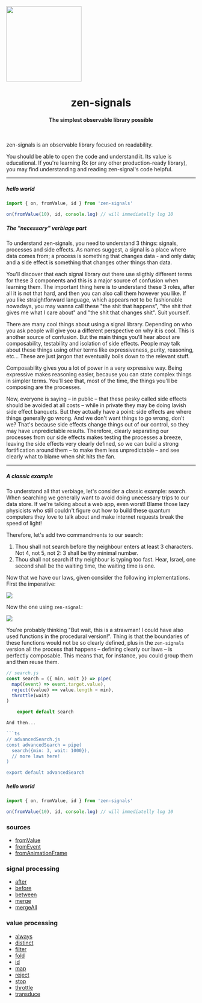 <img src="https://infiniteshift.files.wordpress.com/2013/05/vesica-piscis.jpg" width="200" />

<center>

<h1>zen-signals</h1>
<h4>The simplest observable library possible</h4>
</center>
<br />

zen-signals is an observable library focused on readability.

You should be able to open the code and understand it. Its value is educational. If you're learning Rx (or any other production-ready library), you may find understanding and reading zen-signal's code helpful.

<hr />

##### hello world

```ts
import { on, fromValue, id } from 'zen-signals'

on(fromValue(10), id, console.log) // will immediatelly log 10
```

##### The "necessary" verbiage part

To understand zen-signals, you need to understand 3 things: signals, processes and side effects. As names suggest, a signal is a place where data comes from; a process is something that changes data - and only data; and a side effect is something that changes other things than data.

You'll discover that each signal library out there use sligthly different terms for these 3 components and this is a major source of confusion when learning them. The important thing here is to understand these 3 roles, after all it is not that hard, and then you can also call them however you like. If you like straightforward language, which appears not to be fashionable nowadays, you may wanna call these "the shit that happens", "the shit that gives me what I care about" and "the shit that changes shit". Suit yourself.

There are many cool things about using a signal library. Depending on who you ask people will give you a different perspective on why it is cool. This is another source of confusion. But the main things you'll hear about are composability, testability and isolation of side effects. People may talk about these things using other terms like expressiveness, purity, reasoning, etc... These are just jargon that eventually boils down to the relevant stuff.

Composability gives you a lot of power in a very expressive way. Being expressive makes reasoning easier, because you can state complex things in simpler terms. You'll see that, most of the time, the things you'll be composing are the processes.

Now, everyone is saying – in public – that these pesky called side effects should be avoided at all costs – while in private they may be doing lavish side effect banquets. But they actually have a point: side effects are where things generally go wrong. And we don't want things to go wrong, don't we? That's because side effects change things out of our control, so they may have unpredictable results. Therefore, clearly separating our processes from our side effects makes testing the processes a breeze, leaving the side effects very clearly defined, so we can build a strong fortification around them – to make them less unpredictable – and see clearly what to blame when shit hits the fan.

<hr />

##### A classic example

To understand all that verbiage, let's consider a classic example: search. When searching we generally want to avoid doing unecessary trips to our data store. If we're talking about a web app, even worst! Blame those lazy physicists who still couldn't figure out how to build these quantum computers they love to talk about and make internet requests break the speed of light!

Therefore, let's add two commandments to our search:

1. Thou shall not search before thy neighbour enters at least 3 characters. Not 4, not 5, not 2: 3 shall be thy minimal number.
2. Thou shall not search if thy neighbour is typing too fast. Hear, Israel, one second shall be the waiting time, the waiting time is one.

Now that we have our laws, given consider the following implementations. First the imperative:

<img src="https://cl.ly/1W0i0C2y372i/procedural.png" />

Now the one using `zen-signal`:

<img src="https://cl.ly/0f1t0K2D183C/functional.png" />

You're probably thinking "But wait, this is a strawman! I could have also used functions in the procedural version!". Thing is that the boundaries of these functions would not be so clearly defined, plus in the `zen-signals` version all the process that happens – defining clearly our laws – is perfectly composable. This means that, for instance, you could group them and then reuse them.

```ts
// search.js
const search = ({ min, wait }) => pipe(
  map((event) => event.target.value),
  reject((value) => value.length < min),
  throttle(wait)
)

    export default search

And then...

```ts
// advancedSearch.js
const advancedSearch = pipe(
  search({min: 3, wait: 1000}),
  // more laws here!
)

export default advancedSearch
```

##### hello world

```ts
import { on, fromValue, id } from 'zen-signals'

on(fromValue(10), id, console.log) // will immediatelly log 10
```

### sources

- [fromValue](./src/fromValue.ts)
- [fromEvent](./src/fromEvent.ts)
- [fromAnimationFrame](./src/fromAnimationFrame.ts)

### signal processing


- [after](./src/after.ts) 
- [before](./src/before.ts) 
- [between](./src/after.ts) 
- [merge](./src/merge.ts) 
- [mergeAll](./src/mergeAll.ts) 

### value processing

- [always](./src/always.ts)
- [distinct](./src/distinct.ts)
- [filter](./src/filter.ts)
- [fold](./src/fold.ts)
- [id](./src/id.ts)
- [map](./src/map.ts)
- [reject](./src/reject.ts)
- [stop](./src/stop.ts)
- [throttle](./src/throttle.ts)
- [transduce](./src/transduce.ts)
